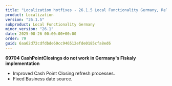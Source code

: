 ```yaml
---
title: "Localization hotfixes - 26.1.5 Local Functionality Germany, Release date August 26, 2025 - Hotfixes"
product: Localization
version: "26.1.5"
subproduct: Local Functionality Germany
minor_version: "26.1"
date: 2025-08-26 00:00:00+00:00
order: 79
guid: 6aa62d72cdfdbde60cc946512efde0185cfa8ed6
---
```


<strong>69704 CashPointClosings do not work in Germany's Fiskaly implementation</strong>
<ul><li>Improved Cash Point Closing refresh processes.</li><li>Fixed Business date source.</li></ul>
